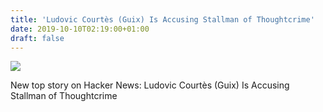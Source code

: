 ```yaml
---
title: 'Ludovic Courtès (Guix) Is Accusing Stallman of Thoughtcrime'
date: 2019-10-10T02:19:00+01:00
draft: false
---
```


![](https://ifttt.com/images/no_image_card.png)  

New top story on Hacker News: Ludovic Courtès (Guix) Is Accusing Stallman of Thoughtcrime